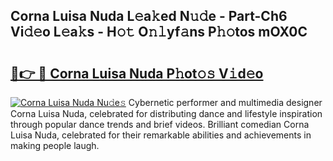 ## Corna Luisa Nuda L𝚎a𝚔ed N𝚞𝚍e - Part-Ch6 Vi𝚍𝚎o L𝚎a𝚔s - H𝚘𝚝 O𝚗𝚕yf𝚊ns P𝚑𝚘tos mOX0C

# <h2><a href="http://kf4wiv.oniu.top/?m=Corna+Luisa+Nuda">🔗👉 🔴 Corna Luisa Nuda P𝚑ot𝚘𝚜 V𝚒d𝚎o</a></h2>

[![Corna Luisa Nuda Nu𝚍e𝚜](https://i.imgur.com/0qMVB7G.gif)](http://kf4wiv.oniu.top/?m=Corna+Luisa+Nuda)
Cybernetic performer and multimedia designer Corna Luisa Nuda, celebrated for distributing dance and lifestyle inspiration through popular dance trends and brief videos. Brilliant comedian Corna Luisa Nuda, celebrated for their remarkable abilities and achievements in making people laugh.  
